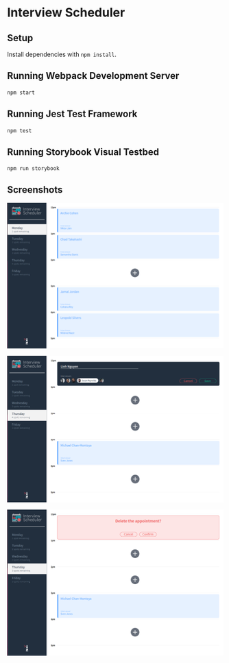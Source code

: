 # Interview Scheduler

## Setup

Install dependencies with `npm install`.

## Running Webpack Development Server

```sh
npm start
```

## Running Jest Test Framework

```sh
npm test
```

## Running Storybook Visual Testbed

```sh
npm run storybook
```
## Screenshots
![Screenshot homepage with a side panel for navigating to individual days of week](https://github.com/Linh095/scheduler/blob/master/docs/homepage.png)

![Screenshot of form for adding and editing appointments](https://github.com/Linh095/scheduler/blob/master/docs/creating-appointment.png)

![Screenshot of display to confirm that user wants to cancel an appointment](https://github.com/Linh095/scheduler/blob/master/docs/deleting-appointment.png)
